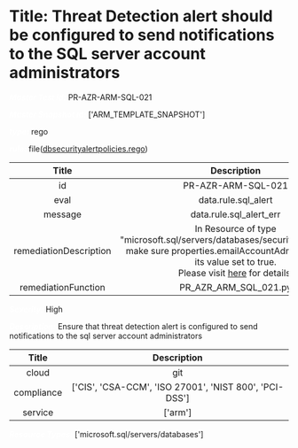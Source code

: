 



# Title: Threat Detection alert should be configured to send notifications to the SQL server account administrators


***<font color="white">Master Test Id:</font>*** PR-AZR-ARM-SQL-021

***<font color="white">Master Snapshot Id:</font>*** ['ARM_TEMPLATE_SNAPSHOT']

***<font color="white">type:</font>*** rego

***<font color="white">rule:</font>*** file([dbsecurityalertpolicies.rego])  
  
  
  
  

|Title|Description|
| :---: | :---: |
|id|PR-AZR-ARM-SQL-021|
|eval|data.rule.sql_alert|
|message|data.rule.sql_alert_err|
|remediationDescription|In Resource of type "microsoft.sql/servers/databases/securityalertpolicies" make sure properties.emailAccountAdmins exist and its value set to true.<br>Please visit <a href='https://docs.microsoft.com/en-us/azure/templates/microsoft.sql/2018-06-01-preview/servers/databases/securityalertpolicies' target='_blank'>here</a> for details.|
|remediationFunction|PR_AZR_ARM_SQL_021.py|


***<font color="white">Severity:</font>*** High

***<font color="white">Description:</font>*** Ensure that threat detection alert is configured to send notifications to the sql server account administrators  
  
  

|Title|Description|
| :---: | :---: |
|cloud|git|
|compliance|['CIS', 'CSA-CCM', 'ISO 27001', 'NIST 800', 'PCI-DSS']|
|service|['arm']|


***<font color="white">Resource Types:</font>*** ['microsoft.sql/servers/databases']


[dbsecurityalertpolicies.rego]: https://github.com/prancer-io/prancer-compliance-test/tree/master/azure/iac/dbsecurityalertpolicies.rego
